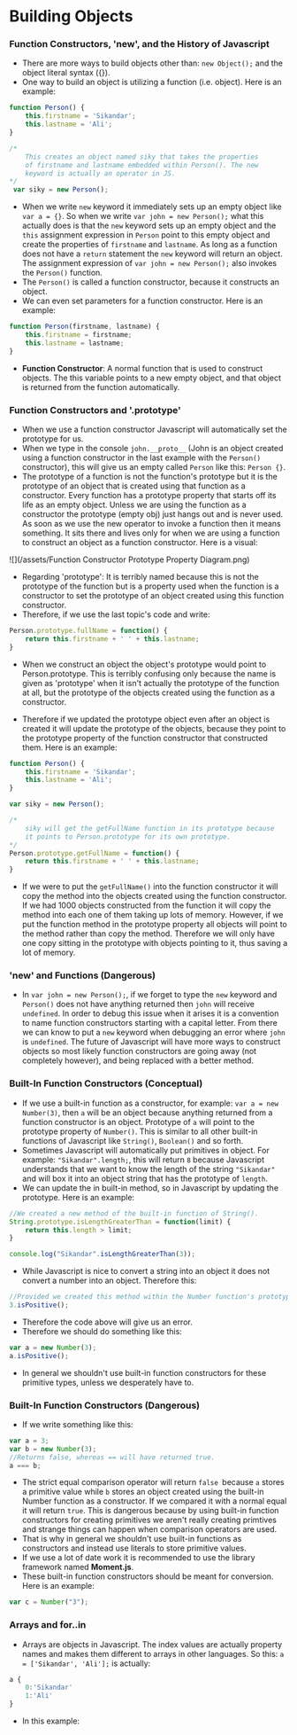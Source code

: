 # Building Objects

### Function Constructors, 'new', and the History of Javascript

* There are more ways to build objects other than: `new Object();` and the object literal syntax \({}\).
* One way to build an object is utilizing a function \(i.e. object\). Here is an example:

```js
function Person() {
    this.firstname = 'Sikandar';
    this.lastname = 'Ali';
}

/* 
    This creates an object named siky that takes the properties
    of firstname and lastname embedded within Person(). The new
    keyword is actually an operator in JS.
*/
 var siky = new Person();
```

* When we write `new` keyword it immediately sets up an empty object like `var a = {}`. So when we write `var john = new Person();` what this actually does is that the `new` keyword sets up an empty object and the `this` assignment expression in `Person` point to this empty object and create the properties of `firstname` and `lastname`. As long as a function does not have a `return` statement the `new` keyword will return an object. The assignment expression of `var john = new Person();` also invokes the `Person()` function.
* The `Person()` is called a function constructor, because it constructs an object.
* We can even set parameters for a function constructor. Here is an example:

```js
function Person(firstname, lastname) {
    this.firstname = firstname;
    this.lastname = lastname;
}
```

* **Function Constructor**: A normal function that is used to construct objects. The this variable points to a new empty object, and that object is returned from the function automatically.

### Function Constructors and '.prototype'

* When we use a function constructor Javascript will automatically set the prototype for us.
* When we type in the console `john.__proto__` \(John is an object created using a function constructor in the last example with the `Person()` constructor\), this will give us an empty called `Person` like this: `Person {}`.
* The prototype of a function is not the function's prototype but it is the prototype of an object that is created using that function as a constructor. Every function has a prototype property that starts off its life as an empty object. Unless we are using the function as a constructor the prototype \(empty obj\) just hangs out and is never used. As soon as we use the new operator to invoke a function then it means something. It sits there and lives only for when we are using a function to construct an object as a function constructor. Here is a visual:

![](/assets/Function Constructor Prototype Property Diagram.png)

* Regarding 'prototype': It is terribly named because this is not the prototype of the function but is a property used when the function is a constructor to set the prototype of an object created using this function constructor.
* Therefore, if we use the last topic's code and write:

```js
Person.prototype.fullName = function() {
    return this.firstname + ' ' + this.lastname;
}
```

* When we construct an object the object's prototype would point to Person.prototype. This is terribly confusing only because the name is given as 'prototype' when it isn't actually the prototype of the function at all, but the prototype of the objects created using the function as a constructor.

* Therefore if we updated the prototype object even after an object is created it will update the prototype of the objects, because they point to the prototype property of the function constructor that constructed them. Here is an example:

```js
function Person() {
    this.firstname = 'Sikandar';
    this.lastname = 'Ali';
}

var siky = new Person();

/*
    siky will get the getFullName function in its prototype because
    it points to Person.prototype for its own prototype.
*/
Person.prototype.getFullName = function() {
    return this.firstname + ' ' + this.lastname;
}
```

* If we were to put the `getFullName()` into the function constructor it will copy the method into the objects created using the function constructor. If we had 1000 objects constructed from the function it will copy the method into each one of them taking up lots of memory. However, if we put the function method in the prototype property all objects will point to the method rather than copy the method. Therefore we will only have one copy sitting in the prototype with objects pointing to it, thus saving a lot of memory.

### 'new' and Functions \(Dangerous\)

* In `var john = new Person();`, if we forget to type the `new` keyword and `Person()` does not have anything returned then `john` will receive `undefined`. In order to debug this issue when it arises it is a convention to name function constructors starting with a capital letter. From there we can know to put a `new` keyword when debugging an error where `john` is `undefined`. The future of Javascript will have more ways to construct objects so most likely function constructors are going away \(not completely however\), and being replaced with a better method.

### Built-In Function Constructors \(Conceptual\)

* If we use a built-in function as a constructor, for example: `var a = new Number(3)`, then `a` will be an object because anything returned from a function constructor is an object. Prototype of `a` will point to the prototype property of `Number()`. This is similar to all other built-in functions of Javascript like `String()`, `Boolean()` and so forth.
* Sometimes Javascript will automatically put primitives in object. For example: `"Sikandar".length;`, this will return `8` because Javascript understands that we want to know the length of the string `"Sikandar"` and will box it into an object string that has the prototype of `length`.
* We can update the in built-in method, so in Javascript by updating the prototype. Here is an example:

```js
//We created a new method of the built-in function of String().
String.prototype.isLengthGreaterThan = function(limit) {
    return this.length > limit;
}

console.log("Sikandar".isLengthGreaterThan(3));
```

* While Javascript is nice to convert a string into an object it does not convert a number into an object. Therefore this:

```js
//Provided we created this method within the Number function's prototype property...
3.isPositive();
```

* Therefore the code above will give us an error.
* Therefore we should do something like this:

```js
var a = new Number(3);
a.isPositive();
```

* In general we shouldn't use built-in function constructors for these primitive types, unless we desperately have to.

### Built-In Function Constructors \(Dangerous\)

* If we write something like this:

```js
var a = 3;
var b = new Number(3);
//Returns false, whereas == will have returned true.
a === b;
```

* The strict equal comparison operator will return `false `because `a` stores a primitive value while `b` stores an object created using the built-in Number function as a constructor. If we compared it with a normal equal it will return `true`. This is dangerous because by using built-in function constructors for creating primitives we aren't really creating primtives and strange things can happen when comparison operators are used.
* That is why in general we shouldn't use built-in functions as constructors and instead use literals to store primitive values.
* If we use a lot of date work it is recommended to use the library framework named **Moment.js**.
* These built-in function constructors should be meant for conversion. Here is an example:

```js
var c = Number("3");
```

### Arrays and for..in

* Arrays are objects in Javascript. The index values are actually property names and makes them different to arrays in other languages. So this: `a = ['Sikandar', 'Ali'];` is actually:

```js
a {
    0:'Sikandar'
    1:'Ali'
}
```

* In this example:





